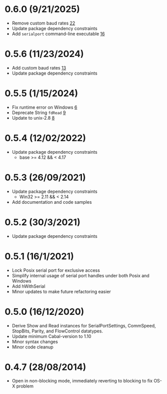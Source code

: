 0.6.0 (9/21/2025)
==================
* Remove custom baud rates [22](https://github.com/standardsemiconductor/serialport/pull/22)
* Update package dependency constraints
* Add `serialport` command-line executable [16](https://github.com/standardsemiconductor/serialport/pull/16)

0.5.6 (11/23/2024)
==================
* Add custom baud rates [13](https://github.com/standardsemiconductor/serialport/pull/13)
* Update package dependency constraints

0.5.5 (1/15/2024)
=================
* Fix runtime error on Windows [6](https://github.com/standardsemiconductor/serialport/pull/6)
* Deprecate String `fdRead` [9](https://github.com/standardsemiconductor/serialport/pull/9)
* Update to unix-2.8 [8](https://github.com/standardsemiconductor/serialport/pull/8)

0.5.4 (12/02/2022)
==================
* Update package dependency constraints
    * base >= 4.12 && < 4.17

0.5.3 (26/09/2021)
==================
* Update package dependency constraints
    * Win32 >= 2.11 && < 2.14
* Add documentation and code samples

0.5.2 (30/3/2021)
=================
* Update package dependency constraints

0.5.1 (16/1/2021)
=================
* Lock Posix serial port for exclusive access
* Simplify internal usage of serial port handles under both Posix and Windows
* Add hWithSerial
* Minor updates to make future refactoring easier

0.5.0 (16/12/2020)
==================
* Derive Show and Read instances for SerialPortSettings, CommSpeed, StopBits, Parity, and FlowControl datatypes.
* Update minimum Cabal-version to 1.10
* Minor syntax changes
* Minor code cleanup

0.4.7 (28/08/2014)
================

* Open in non-blocking mode, immediately reverting to blocking to fix OS-X problem
